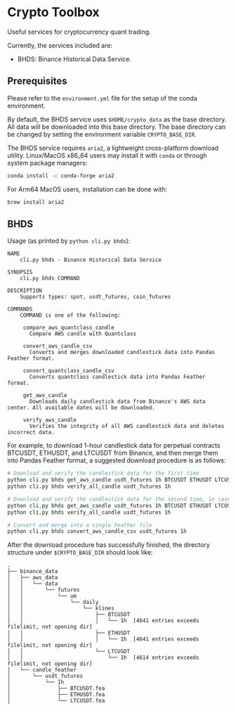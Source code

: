 # Crypto Toolbox

Useful services for cryptocurrency quant trading.

Currently, the services included are:
- BHDS: Binance Historical Data Service.

## Prerequisites

Please refer to the `environment.yml` file for the setup of the conda environment.

By default, the BHDS service uses `$HOME/crypto_data` as the base directory. All data will be downloaded into this base directory. The base directory can be changed by setting the environment variable `CRYPTO_BASE_DIR`.

The BHDS service requires `aria2`, a lightweight cross-platform download utility. 
Linux/MacOS x86_64 users may install it with `conda` or through system package managers:

``` bash
conda install -c conda-forge aria2
```

For Arm64 MacOS users, installation can be done with:

``` bash
brew install aria2
```

## BHDS

Usage (as printed by `python cli.py bhds`):

```
NAME
    cli.py bhds - Binance Historical Data Service

SYNOPSIS
    cli.py bhds COMMAND

DESCRIPTION
    Supports types: spot, usdt_futures, coin_futures

COMMANDS
    COMMAND is one of the following:

     compare_aws_quantclass_candle
       Compare AWS candle with Quantclass

     convert_aws_candle_csv
       Converts and merges downloaded candlestick data into Pandas Feather format.

     convert_quantclass_candle_csv
       Converts quantclass candlestick data into Pandas Feather format.

     get_aws_candle
       Downloads daily candlestick data from Binance's AWS data center. All available dates will be downloaded.

     verify_aws_candle
       Verifies the integrity of all AWS candlestick data and deletes incorrect data.
```

For example, to download 1-hour candlestick data for perpetual contracts BTCUSDT, ETHUSDT, and LTCUSDT from Binance, and then merge them into Pandas Feather format, a suggested download procedure is as follows:

``` bash
# Download and verify the candlestick data for the first time
python cli.py bhds get_aws_candle usdt_futures 1h BTCUSDT ETHUSDT LTCUSDT
python cli.py bhds verify_all_candle usdt_futures 1h

# Download and verify the candlestick data for the second time, in case some files are missing
python cli.py bhds get_aws_candle usdt_futures 1h BTCUSDT ETHUSDT LTCUSDT
python cli.py bhds verify_all_candle usdt_futures 1h

# Convert and merge into a single Feather file
python cli.py bhds convert_aws_candle_csv usdt_futures 1h
```

After the download procedure has successfully finished, the directory structure under `$CRYPTO_BASE_DIR` should look like:

```
.
├── binance_data
│   ├── aws_data
│   │   └── data
│   │       └── futures
│   │           └── um
│   │               └── daily
│   │                   └── klines
│   │                       ├── BTCUSDT
│   │                       │   └── 1h  [4641 entries exceeds filelimit, not opening dir]
│   │                       ├── ETHUSDT
│   │                       │   └── 1h  [4641 entries exceeds filelimit, not opening dir]
│   │                       └── LTCUSDT
│   │                           └── 1h  [4614 entries exceeds filelimit, not opening dir]
│   └── candle_feather
│       └── usdt_futures
│           └── 1h
│               ├── BTCUSDT.fea
│               ├── ETHUSDT.fea
│               └── LTCUSDT.fea
```